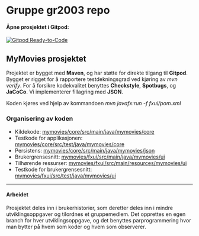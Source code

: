 # Gruppe gr2003 repo
#### Åpne prosjektet i Gitpod:
[![Gitpod Ready-to-Code](https://img.shields.io/badge/Gitpod-Ready--to--Code-blue?logo=gitpod)](https://gitpod.idi.ntnu.no/#https://gitlab.stud.idi.ntnu.no/it1901/groups-2020/gr2003/gr2003) 


## MyMovies prosjektet
Projektet er bygget med **Maven**, og har støtte for direkte tilgang til **Gitpod**.
Bygget er rigget for å rapportere testdekningsgrad ved kjøring av *mvn verify*.
For å forsikre kodekvalitet benyttes **Checkstyle**, **Spotbugs**, og **JaCoCo**. 
Vi implementerer fillagring med **JSON**.

Koden kjøres ved hjelp av kommandoen *mvn javafx:run -f fxui/pom.xml*


### Organisering av koden 
- Kildekode: [mymovies/core/src/main/java/mymovies/core](https://gitlab.stud.idi.ntnu.no/it1901/groups-2020/gr2003/gr2003/-/tree/master/mymovies%2Fcore%2Fsrc%2Fmain%2Fjava%2Fmymovies%2Fcore)
- Testkode for applikasjonen: [mymovies/core/src/test/java/mymovies/core](https://gitlab.stud.idi.ntnu.no/it1901/groups-2020/gr2003/gr2003/-/tree/master/mymovies%2Fcore%2Fsrc%2Ftest%2Fjava%2Fmymovies%2Fcore)
- Persistens: [mymovies/core/src/main/java/mymovies/json](https://gitlab.stud.idi.ntnu.no/it1901/groups-2020/gr2003/gr2003/-/tree/master/mymovies%2Fcore%2Fsrc%2Fmain%2Fjava%2Fmymovies%2Fjson)
- Brukergrensesnitt: [mymovies/fxui/src/main/java/mymovies/ui](https://gitlab.stud.idi.ntnu.no/it1901/groups-2020/gr2003/gr2003/-/tree/master/mymovies%2Ffxui%2Fsrc%2Fmain%2Fjava%2Fmymovies%2Fui)
- Tilhørende ressurser: [mymovies/fxui/src/main/resources/mymovies/ui](https://gitlab.stud.idi.ntnu.no/it1901/groups-2020/gr2003/gr2003/-/tree/master/mymovies%2Ffxui%2Fsrc%2Fmain%2Fresources%2Fmymovies%2Fui)
- Testkode for brukergrensesnitt: [mymovies/fxui/src/test/java/mymovies/ui](https://gitlab.stud.idi.ntnu.no/it1901/groups-2020/gr2003/gr2003/-/tree/master/mymovies%2Ffxui%2Fsrc%2Ftest%2Fjava%2Fmymovies%2Fui)
---

#### Arbeidet 
Prosjektet deles inn i brukerhistorier, som deretter deles inn i mindre utviklingsoppgaver og tilordnes et gruppemedlem. Det opprettes en egen branch for hver utviklingsoppgave, og det benyttes parprogrammering hvor man bytter på hvem som koder og hvem som observerer.
